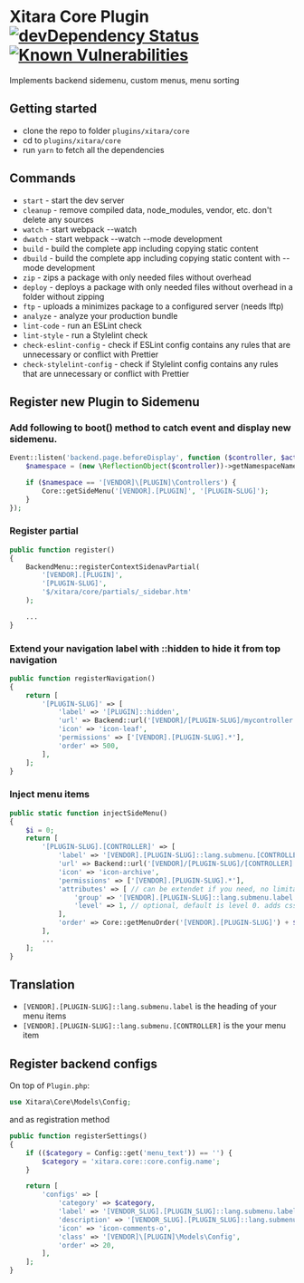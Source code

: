 # Xitara Core Plugin [![devDependency Status](https://david-dm.org/xitara/oc-plugin-core/dev-status.svg)](https://david-dm.org/xitara/oc-plugin-core/?type=dev) [![Known Vulnerabilities](https://snyk.io/test/github/xitara/oc-plugin-core/badge.svg)](https://snyk.io//test/github/xitara/oc-plugin-core)

Implements backend sidemenu, custom menus, menu sorting

## Getting started

- clone the repo to folder `plugins/xitara/core`
- cd to `plugins/xitara/core`
- run `yarn` to fetch all the dependencies

## Commands

- `start` - start the dev server
- `cleanup` - remove compiled data, node_modules, vendor, etc. don't delete any sources
- `watch` - start webpack --watch
- `dwatch` - start webpack --watch --mode development
- `build` - build the complete app including copying static content
- `dbuild` - build the complete app including copying static content with --mode development
- `zip` - zips a package with only needed files without overhead
- `deploy` - deploys a package with only needed files without overhead in a folder without zipping
- `ftp` - uploads a minimizes package to a configured server (needs lftp)
- `analyze` - analyze your production bundle
- `lint-code` - run an ESLint check
- `lint-style` - run a Stylelint check
- `check-eslint-config` - check if ESLint config contains any rules that are unnecessary or conflict with Prettier
- `check-stylelint-config` - check if Stylelint config contains any rules that are unnecessary or conflict with Prettier

## Register new Plugin to Sidemenu

### Add following to boot() method to catch event and display new sidemenu.
```php
Event::listen('backend.page.beforeDisplay', function ($controller, $action, $params) {
    $namespace = (new \ReflectionObject($controller))->getNamespaceName();

    if ($namespace == '[VENDOR]\[PLUGIN]\Controllers') {
        Core::getSideMenu('[VENDOR].[PLUGIN]', '[PLUGIN-SLUG]');
    }
});
```

### Register partial
```php
public function register()
{
    BackendMenu::registerContextSidenavPartial(
        '[VENDOR].[PLUGIN]',
        '[PLUGIN-SLUG]',
        '$/xitara/core/partials/_sidebar.htm'
    );

    ...
}
```

### Extend your navigation label with ::hidden to hide it from top navigation
```php
public function registerNavigation()
{
    return [
        '[PLUGIN-SLUG]' => [
            'label' => '[PLUGIN]::hidden',
            'url' => Backend::url('[VENDOR]/[PLUGIN-SLUG]/mycontroller'),
            'icon' => 'icon-leaf',
            'permissions' => ['[VENDOR].[PLUGIN-SLUG].*'],
            'order' => 500,
        ],
    ];
}
```

### Inject menu items
```php
public static function injectSideMenu()
{
    $i = 0;
    return [
        '[PLUGIN-SLUG].[CONTROLLER]' => [
            'label' => '[VENDOR].[PLUGIN-SLUG]::lang.submenu.[CONTROLLER]',
            'url' => Backend::url('[VENDOR]/[PLUGIN-SLUG]/[CONTROLLER]'),
            'icon' => 'icon-archive',
            'permissions' => ['[VENDOR].[PLUGIN-SLUG].*'],
            'attributes' => [ // can be extendet if you need, no limitations
                'group' => '[VENDOR].[PLUGIN-SLUG]::lang.submenu.label',
                'level' => 1, // optional, default is level 0. adds css-class level-X to li
            ],
            'order' => Core::getMenuOrder('[VENDOR].[PLUGIN-SLUG]') + $i++,
        ],
        ...
    ];
}
```

## Translation

- `[VENDOR].[PLUGIN-SLUG]::lang.submenu.label` is the heading of your menu items
- `[VENDOR].[PLUGIN-SLUG]::lang.submenu.[CONTROLLER]` is the your menu item

## Register backend configs
On top of `Plugin.php`:
```php
use Xitara\Core\Models\Config;
```

and as registration method
```php
public function registerSettings()
{
    if (($category = Config::get('menu_text')) == '') {
        $category = 'xitara.core::core.config.name';
    }

    return [
        'configs' => [
            'category' => $category,
            'label' => '[VENDOR_SLUG].[PLUGIN_SLUG]::lang.submenu.label',
            'description' => '[VENDOR_SLUG].[PLUGIN_SLUG]::lang.submenu.description',
            'icon' => 'icon-comments-o',
            'class' => '[VENDOR]\[PLUGIN]\Models\Config',
            'order' => 20,
        ],
    ];
}
```

